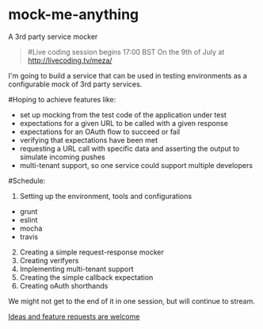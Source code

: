 # mock-me-anything
A 3rd party service mocker

> #Live coding session begins 17:00 BST On the 9th of July at http://livecoding.tv/meza/

I'm going to build a service that can be used in testing environments as a configurable mock of 3rd party services.

#Hoping to achieve features like:

- set up mocking from the test code of the application under test
- expectations for a given URL to be called with a given response
- expectations for an OAuth flow to succeed or fail
- verifying that expectations have been met
- requesting a URL call with specific data and asserting the output to simulate incoming pushes
- multi-tenant support, so one service could support multiple developers

#Schedule:

1. Setting up the environment, tools and configurations
  - grunt
  - eslint
  - mocha
  - travis
2. Creating a simple request-response mocker
3. Creating verifyers
4. Implementing multi-tenant support
5. Creating the simple callback expectation
6. Creating oAuth shorthands

We might not get to the end of it in one session, but will continue to stream.

[Ideas and feature requests are welcome](https://github.com/tailored-tunes/mock-me-anything/issues)
